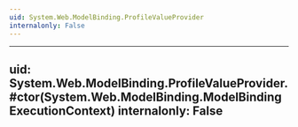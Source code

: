```yaml
---
uid: System.Web.ModelBinding.ProfileValueProvider
internalonly: False
---
```


---
uid: System.Web.ModelBinding.ProfileValueProvider.#ctor(System.Web.ModelBinding.ModelBindingExecutionContext)
internalonly: False
---
